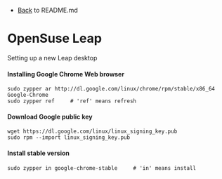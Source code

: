 - [Back](README.md) to README.md

# OpenSuse Leap
Setting up a new Leap desktop

#### Installing Google Chrome Web browser
```
sudo zypper ar http://dl.google.com/linux/chrome/rpm/stable/x86_64 Google-Chrome
sudo zypper ref     # 'ref' means refresh
```
#### Download Google public key
```
wget https://dl.google.com/linux/linux_signing_key.pub
sudo rpm --import linux_signing_key.pub
```
#### Install stable version
```
sudo zypper in google-chrome-stable     # 'in' means install
```
